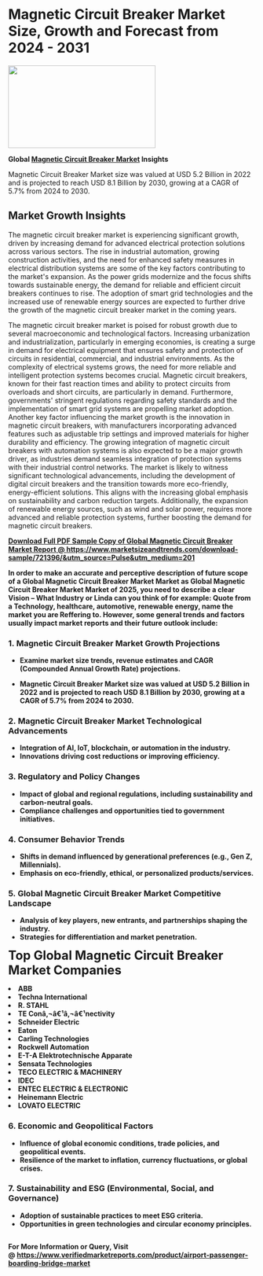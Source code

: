 <H1>Magnetic Circuit Breaker Market Size, Growth and Forecast from 2024 - 2031</H1><img class="aligncenter size-medium wp-image-584254" src="https://thirdeyenews.in/wp-content/uploads/2024/09/Global-Market-Research-300x168.jpeg" alt="" width="300" height="168" /><p><strong>Global&nbsp;<a href="https://www.marketsizeandtrends.com/download-sample/721396/&amp;utm_source=Pulse&amp;utm_medium=201">Magnetic Circuit Breaker Market</a> Insights</strong></p><p>Magnetic Circuit Breaker Market size was valued at USD 5.2 Billion in 2022 and is projected to reach USD 8.1 Billion by 2030, growing at a CAGR of 5.7% from 2024 to 2030.</p><p><h2>Market Growth Insights</h2> <p>The magnetic circuit breaker market is experiencing significant growth, driven by increasing demand for advanced electrical protection solutions across various sectors. The rise in industrial automation, growing construction activities, and the need for enhanced safety measures in electrical distribution systems are some of the key factors contributing to the market's expansion. As the power grids modernize and the focus shifts towards sustainable energy, the demand for reliable and efficient circuit breakers continues to rise. The adoption of smart grid technologies and the increased use of renewable energy sources are expected to further drive the growth of the magnetic circuit breaker market in the coming years.</p> <p><strong><a href="#"></a></strong></p> <p>The magnetic circuit breaker market is poised for robust growth due to several macroeconomic and technological factors. Increasing urbanization and industrialization, particularly in emerging economies, is creating a surge in demand for electrical equipment that ensures safety and protection of circuits in residential, commercial, and industrial environments. As the complexity of electrical systems grows, the need for more reliable and intelligent protection systems becomes crucial. Magnetic circuit breakers, known for their fast reaction times and ability to protect circuits from overloads and short circuits, are particularly in demand. Furthermore, governments' stringent regulations regarding safety standards and the implementation of smart grid systems are propelling market adoption. Another key factor influencing the market growth is the innovation in magnetic circuit breakers, with manufacturers incorporating advanced features such as adjustable trip settings and improved materials for higher durability and efficiency. The growing integration of magnetic circuit breakers with automation systems is also expected to be a major growth driver, as industries demand seamless integration of protection systems with their industrial control networks. The market is likely to witness significant technological advancements, including the development of digital circuit breakers and the transition towards more eco-friendly, energy-efficient solutions. This aligns with the increasing global emphasis on sustainability and carbon reduction targets. Additionally, the expansion of renewable energy sources, such as wind and solar power, requires more advanced and reliable protection systems, further boosting the demand for magnetic circuit breakers. <p><strong><a href="#"></p><p><span class=""><strong>Download Full PDF Sample Copy of Global Magnetic Circuit Breaker Market Report</strong> @ <a href="https://www.marketsizeandtrends.com/download-sample/721396/&amp;utm_source=Pulse&amp;utm_medium=201" target="_blank">https://www.marketsizeandtrends.com/download-sample/721396/&amp;utm_source=Pulse&amp;utm_medium=201</a></span></p><p>In order to make an accurate and perceptive description of future scope of a Global&nbsp;Magnetic Circuit Breaker Market Market as Global&nbsp;Magnetic Circuit Breaker Market Market of 2025, you need to describe a clear Vision &ndash; What Industry or Linda can you think of for example: Quote from a Technology, healthcare, automotive, renewable energy, name the market you are Reffering to. However, some general trends and factors usually impact market reports and their future outlook include:</p><h3>1.&nbsp;<strong>Magnetic Circuit Breaker Market Growth Projections</strong></h3><ul><li>Examine market size trends, revenue estimates and CAGR (Compounded Annual Growth Rate) projections.</li><li><p>Magnetic Circuit Breaker Market size was valued at USD 5.2 Billion in 2022 and is projected to reach USD 8.1 Billion by 2030, growing at a CAGR of 5.7% from 2024 to 2030.</p></li></ul><h3>2.&nbsp;<strong>Magnetic Circuit Breaker Market Technological Advancements</strong></h3><ul><li>Integration of AI, IoT, blockchain, or automation in the industry.</li><li>Innovations driving cost reductions or improving efficiency.</li></ul><h3>3.&nbsp;<strong>Regulatory and Policy Changes</strong></h3><ul><li>Impact of global and regional regulations, including sustainability and carbon-neutral goals.</li><li>Compliance challenges and opportunities tied to government initiatives.</li></ul><h3>4.&nbsp;<strong>Consumer Behavior Trends</strong></h3><ul><li>Shifts in demand influenced by generational preferences (e.g., Gen Z, Millennials).</li><li>Emphasis on eco-friendly, ethical, or personalized products/services.</li></ul><h3>5.&nbsp;<strong>Global Magnetic Circuit Breaker Market Competitive Landscape</strong></h3><ul><li>Analysis of key players, new entrants, and partnerships shaping the industry.</li><li>Strategies for differentiation and market penetration.</li></ul><p data-pm-slice="1 1 []"><span style="color: inherit; font-family: inherit; font-size: 25px;">Top Global Magnetic Circuit Breaker Market Companies</span></p><div class="" data-test-id=""><p><li>ABB</li><li> Techna International</li><li> R. STAHL</li><li> TE Conâ‚¬â€¹â‚¬â€¹nectivity</li><li> Schneider Electric</li><li> Eaton</li><li> Carling Technologies</li><li> Rockwell Automation</li><li> E-T-A Elektrotechnische Apparate</li><li> Sensata Technologies</li><li> TECO ELECTRIC & MACHINERY</li><li> IDEC</li><li> ENTEC ELECTRIC & ELECTRONIC</li><li> Heinemann Electric</li><li> LOVATO ELECTRIC</li></p></div><h3>6.&nbsp;<strong>Economic and Geopolitical Factors</strong></h3><ul><li>Influence of global economic conditions, trade policies, and geopolitical events.</li><li>Resilience of the market to inflation, currency fluctuations, or global crises.</li></ul><h3>7.&nbsp;<strong>Sustainability and ESG (Environmental, Social, and Governance)</strong></h3><ul><li>Adoption of sustainable practices to meet ESG criteria.</li><li>Opportunities in green technologies and circular economy principles.</li></ul><h2><strong style="font-size: 14px;">For More Information or Query, Visit @&nbsp;</strong><a style="background-color: #ffffff; font-size: 14px;" href="https://www.marketsizeandtrends.com/report/magnetic-circuit-breaker-market/" target="_blank">https://www.verifiedmarketreports.com/product/airport-passenger-boarding-bridge-market</a></h2>